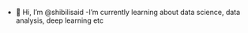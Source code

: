 - 👋 Hi, I’m @shibilisaid
-I’m currently learning about data science, data analysis, deep learning etc


<!---
shibilisaid/shibilisaid is a ✨ special ✨ repository because its `README.md` (this file) appears on your GitHub profile.
You can click the Preview link to take a look at your changes.
--->
